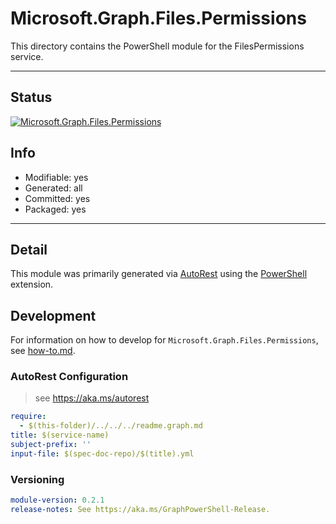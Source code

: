 <!-- region Generated -->
# Microsoft.Graph.Files.Permissions
This directory contains the PowerShell module for the FilesPermissions service.

---
## Status
[![Microsoft.Graph.Files.Permissions](https://img.shields.io/powershellgallery/v/Microsoft.Graph.Files.Permissions.svg?style=flat-square&label=Microsoft.Graph.Files.Permissions "Microsoft.Graph.Files.Permissions")](https://www.powershellgallery.com/packages/Microsoft.Graph.Files.Permissions/)

## Info
- Modifiable: yes
- Generated: all
- Committed: yes
- Packaged: yes

---
## Detail
This module was primarily generated via [AutoRest](https://github.com/Azure/autorest) using the [PowerShell](https://github.com/Azure/autorest.powershell) extension.

## Development
For information on how to develop for `Microsoft.Graph.Files.Permissions`, see [how-to.md](how-to.md).
<!-- endregion -->

### AutoRest Configuration

> see https://aka.ms/autorest

``` yaml
require:
  - $(this-folder)/../../../readme.graph.md
title: $(service-name)
subject-prefix: ''
input-file: $(spec-doc-repo)/$(title).yml
```
### Versioning

``` yaml
module-version: 0.2.1
release-notes: See https://aka.ms/GraphPowerShell-Release.
```
